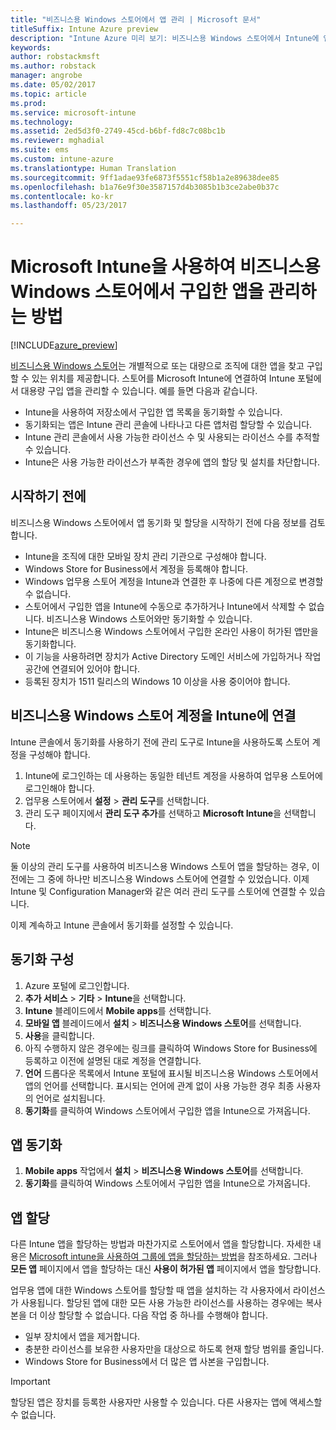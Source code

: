 ```yaml
---
title: "비즈니스용 Windows 스토어에서 앱 관리 | Microsoft 문서"
titleSuffix: Intune Azure preview
description: "Intune Azure 미리 보기: 비즈니스용 Windows 스토어에서 Intune에 앱을 동기화한 다음 할당 및 추적하는 방법을 알아봅니다."
keywords: 
author: robstackmsft
ms.author: robstack
manager: angrobe
ms.date: 05/02/2017
ms.topic: article
ms.prod: 
ms.service: microsoft-intune
ms.technology: 
ms.assetid: 2ed5d3f0-2749-45cd-b6bf-fd8c7c08bc1b
ms.reviewer: mghadial
ms.suite: ems
ms.custom: intune-azure
ms.translationtype: Human Translation
ms.sourcegitcommit: 9ff1adae93fe6873f5551cf58b1a2e89638dee85
ms.openlocfilehash: b1a76e9f30e3587157d4b3085b1b3ce2abe0b37c
ms.contentlocale: ko-kr
ms.lasthandoff: 05/23/2017

---
```


# <a name="how-to-manage-apps-you-purchased-from-the-windows-store-for-business-with-microsoft-intune"></a>Microsoft Intune을 사용하여 비즈니스용 Windows 스토어에서 구입한 앱을 관리하는 방법

[!INCLUDE[azure_preview](./includes/azure_preview.md)]


[비즈니스용 Windows 스토어](https://www.microsoft.com/business-store)는 개별적으로 또는 대량으로 조직에 대한 앱을 찾고 구입할 수 있는 위치를 제공합니다. 스토어를 Microsoft Intune에 연결하여 Intune 포털에서 대용량 구입 앱을 관리할 수 있습니다. 예를 들면 다음과 같습니다.
* Intune을 사용하여 저장소에서 구입한 앱 목록을 동기화할 수 있습니다.
* 동기화되는 앱은 Intune 관리 콘솔에 나타나고 다른 앱처럼 할당할 수 있습니다.
* Intune 관리 콘솔에서 사용 가능한 라이선스 수 및 사용되는 라이선스 수를 추적할 수 있습니다.
* Intune은 사용 가능한 라이선스가 부족한 경우에 앱의 할당 및 설치를 차단합니다.

## <a name="before-you-start"></a>시작하기 전에
비즈니스용 Windows 스토어에서 앱 동기화 및 할당을 시작하기 전에 다음 정보를 검토합니다.
* Intune을 조직에 대한 모바일 장치 관리 기관으로 구성해야 합니다.
* Windows Store for Business에서 계정을 등록해야 합니다.
* Windows 업무용 스토어 계정을 Intune과 연결한 후 나중에 다른 계정으로 변경할 수 없습니다.
* 스토어에서 구입한 앱을 Intune에 수동으로 추가하거나 Intune에서 삭제할 수 없습니다. 비즈니스용 Windows 스토어와만 동기화할 수 있습니다.
* Intune은 비즈니스용 Windows 스토어에서 구입한 온라인 사용이 허가된 앱만을 동기화합니다.
* 이 기능을 사용하려면 장치가 Active Directory 도메인 서비스에 가입하거나 작업 공간에 연결되어 있어야 합니다.
* 등록된 장치가 1511 릴리스의 Windows 10 이상을 사용 중이어야 합니다.

## <a name="associate-your-windows-store-for-business-account-with-intune"></a>비즈니스용 Windows 스토어 계정을 Intune에 연결
Intune 콘솔에서 동기화를 사용하기 전에 관리 도구로 Intune을 사용하도록 스토어 계정을 구성해야 합니다.
1. Intune에 로그인하는 데 사용하는 동일한 테넌트 계정을 사용하여 업무용 스토어에 로그인해야 합니다.
2. 업무용 스토어에서 **설정** > **관리 도구**를 선택합니다.
3. 관리 도구 페이지에서 **관리 도구 추가**를 선택하고 **Microsoft Intune**을 선택합니다.

> [!NOTE]
> 둘 이상의 관리 도구를 사용하여 비즈니스용 Windows 스토어 앱을 할당하는 경우, 이전에는 그 중에 하나만 비즈니스용 Windows 스토어에 연결할 수 있었습니다. 이제 Intune 및 Configuration Manager와 같은 여러 관리 도구를 스토어에 연결할 수 있습니다.

이제 계속하고 Intune 콘솔에서 동기화를 설정할 수 있습니다.

## <a name="configure-synchronization"></a>동기화 구성

1. Azure 포털에 로그인합니다.
2. **추가 서비스** > **기타** > **Intune**을 선택합니다.
3. **Intune** 블레이드에서 **Mobile apps**를 선택합니다.
1. **모바일 앱** 블레이드에서 **설치** > **비즈니스용 Windows 스토어**를 선택합니다.
2. **사용**을 클릭합니다.
3. 아직 수행하지 않은 경우에는 링크를 클릭하여 Windows Store for Business에 등록하고 이전에 설명된 대로 계정을 연결합니다.
5. **언어** 드롭다운 목록에서 Intune 포털에 표시될 비즈니스용 Windows 스토어에서 앱의 언어를 선택합니다. 표시되는 언어에 관계 없이 사용 가능한 경우 최종 사용자의 언어로 설치됩니다.
6. **동기화**를 클릭하여 Windows 스토어에서 구입한 앱을 Intune으로 가져옵니다.

## <a name="synchronize-apps"></a>앱 동기화

1. **Mobile apps** 작업에서 **설치** > **비즈니스용 Windows 스토어**를 선택합니다.
2. **동기화**를 클릭하여 Windows 스토어에서 구입한 앱을 Intune으로 가져옵니다.

## <a name="assign-apps"></a>앱 할당

다른 Intune 앱을 할당하는 방법과 마찬가지로 스토어에서 앱을 할당합니다. 자세한 내용은 [Microsoft intune을 사용하여 그룹에 앱을 할당하는 방법](apps-deploy.md)을 참조하세요. 그러나 **모든 앱** 페이지에서 앱을 할당하는 대신 **사용이 허가된 앱** 페이지에서 앱을 할당합니다.

업무용 앱에 대한 Windows 스토어를 할당할 때 앱을 설치하는 각 사용자에서 라이선스가 사용됩니다. 할당된 앱에 대한 모든 사용 가능한 라이선스를 사용하는 경우에는 복사본을 더 이상 할당할 수 없습니다. 다음 작업 중 하나를 수행해야 합니다.
* 일부 장치에서 앱을 제거합니다.
* 충분한 라이선스를 보유한 사용자만을 대상으로 하도록 현재 할당 범위를 줄입니다.
* Windows Store for Business에서 더 많은 앱 사본을 구입합니다.

> [!Important]
> 할당된 앱은 장치를 등록한 사용자만 사용할 수 있습니다. 다른 사용자는 앱에 액세스할 수 없습니다.

